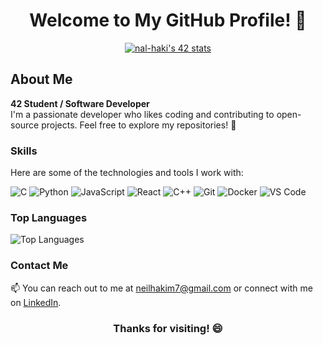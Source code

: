 <div align="center">
  <h1>Welcome to My GitHub Profile! 👋</h1>
</div>

<div align="center">
  <a href="https://github.com/oakoudad/badge42">
    <img src="https://badge.mediaplus.ma/binary/nal-haki" alt="nal-haki's 42 stats" />
  </a>
</div>

## About Me
**42 Student  / Software Developer**  
I'm a passionate developer who likes coding and contributing to open-source projects. Feel free to explore my repositories! 🚀

### Skills
Here are some of the technologies and tools I work with:

![C](https://img.shields.io/badge/C-00599C?style=for-the-badge&logo=c&logoColor=white)
![Python](https://img.shields.io/badge/Python-3776AB?style=for-the-badge&logo=python&logoColor=white)
![JavaScript](https://img.shields.io/badge/JavaScript-F7DF1E?style=for-the-badge&logo=javascript&logoColor=black)
![React](https://img.shields.io/badge/React-61DAFB?style=for-the-badge&logo=react&logoColor=black)
![C++](https://img.shields.io/badge/C%2B%2B-00599C?style=for-the-badge&logo=c%2B%2B&logoColor=white)
![Git](https://img.shields.io/badge/Git-F05032?style=for-the-badge&logo=git&logoColor=white)
![Docker](https://img.shields.io/badge/Docker-2496ED?style=for-the-badge&logo=docker&logoColor=white)
![VS Code](https://img.shields.io/badge/VS_Code-007ACC?style=for-the-badge&logo=visual-studio-code&logoColor=white)

### Top Languages
![Top Languages](https://github-readme-stats.vercel.app/api/top-langs/?username=hawkim&layout=compact&theme=radical)

### Contact Me
📫 You can reach out to me at [neilhakim7@gmail.com](mailto:neilhakim7@gmail.com) or connect with me on [LinkedIn](https://www.linkedin.com/in/neil-al-hakim-39931a219/).

<div align="center">
  <h3>Thanks for visiting! 😄</h3>

</div>
